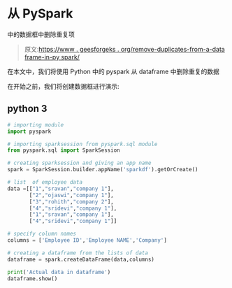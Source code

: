 # 从 PySpark

中的数据框中删除重复项

> 原文:[https://www . geesforgeks . org/remove-duplicates-from-a-data frame-in-py spark/](https://www.geeksforgeeks.org/remove-duplicates-from-a-dataframe-in-pyspark/)

在本文中，我们将使用 Python 中的 pyspark 从 dataframe 中删除重复的数据

在开始之前，我们将创建数据框进行演示:

## python 3

```py
# importing module
import pyspark

# importing sparksession from pyspark.sql module
from pyspark.sql import SparkSession

# creating sparksession and giving an app name
spark = SparkSession.builder.appName('sparkdf').getOrCreate()

# list  of employee data
data =[["1","sravan","company 1"],
       ["2","ojaswi","company 1"],
       ["3","rohith","company 2"],
       ["4","sridevi","company 1"],
       ["1","sravan","company 1"],
       ["4","sridevi","company 1"]]

# specify column names
columns = ['Employee ID','Employee NAME','Company']

# creating a dataframe from the lists of data
dataframe = spark.createDataFrame(data,columns)

print('Actual data in dataframe')
dataframe.show()
```